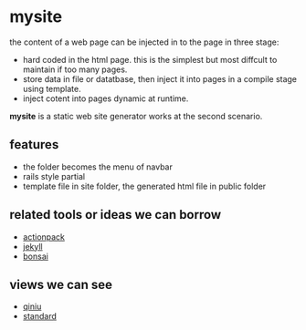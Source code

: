 
# mysite 
the content of a web page can be injected in to the page in three stage:
 
* hard coded in the html page.
  this is the simplest but most diffcult to maintain if too many pages.
* store data in file or datatbase, then inject it into pages in
  a compile stage using template.
* inject cotent into pages dynamic at runtime.  
 
**mysite** is a static web site generator works at the second scenario.
 
## features
* the folder becomes the menu of navbar
* rails style partial
* template file in site folder, the generated html file in public folder

## related tools or ideas we can borrow
* [actionpack](https://github.com/rails/rails/tree/master/actionpack)
* [jekyll](https://github.com/mojombo/jekyll)
* [bonsai](https://github.com/benschwarz/bonsai)

## views we can see
* [qiniu](http://www.qiniutek.com/)
* [standard](http://t.mobanku.com/02040/1.htm)
